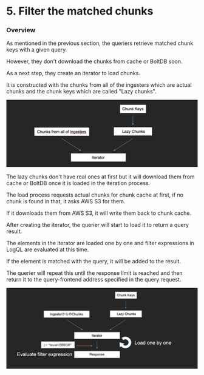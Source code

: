 # 5. Filter the matched chunks

### Overview

As mentioned in the previous section,  the queriers retrieve matched chunk keys with a given query. &#x20;

However, they don't download the chunks from cache or BoltDB soon.

As a next step, they create an iterator to load chunks.

It is constructed with the chunks from all of the ingesters which are actual chunks and the chunk keys which are called "Lazy chunks".

![](<../.gitbook/assets/スクリーンショット 2021-12-28 23.47.30.png>)

The lazy chunks don't have real ones at first but it will download them from cache or BoltDB once it is loaded in the iteration process.

The load process requests actual chunks for chunk cache at first, if no chunk is found in that, it asks AWS S3 for them.

If it downloads them from AWS S3, it will write them back to chunk cache.

After creating the iterator, the querier will start to load it to return a query result.

The elements in the iterator are loaded one by one and filter expressions in LogQL are evaluated at this time.

If the element is matched with the query, it will be added to the result.

The querier will repeat this until the response limit is reached and then return it to the query-frontend address specified in the query request.

![](<../.gitbook/assets/スクリーンショット 2021-12-28 23.49.48.png>)
